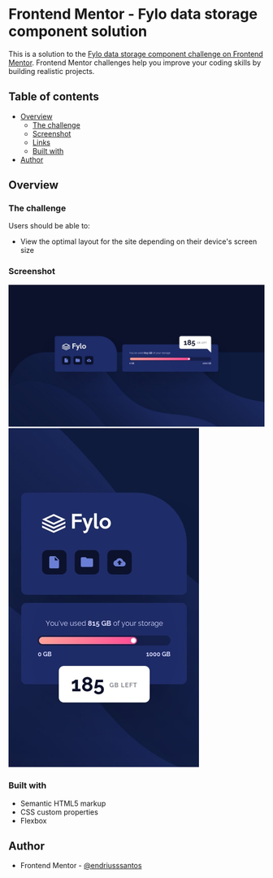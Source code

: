 # Frontend Mentor - Fylo data storage component solution

This is a solution to the [Fylo data storage component challenge on Frontend Mentor](https://www.frontendmentor.io/challenges/fylo-data-storage-component-1dZPRbV5n). Frontend Mentor challenges help you improve your coding skills by building realistic projects. 

## Table of contents

- [Overview](#overview)
  - [The challenge](#the-challenge)
  - [Screenshot](#screenshot)
  - [Links](#links)
  - [Built with](#built-with)
- [Author](#author)

## Overview

### The challenge

Users should be able to:

- View the optimal layout for the site depending on their device's screen size

### Screenshot

![](./src/images/desktop-design.jpg)
![](./src/images/mobile-design.jpg)

### Built with

- Semantic HTML5 markup
- CSS custom properties
- Flexbox

## Author

- Frontend Mentor - [@endriusssantos](https://www.frontendmentor.io/profile/endriusssantos)